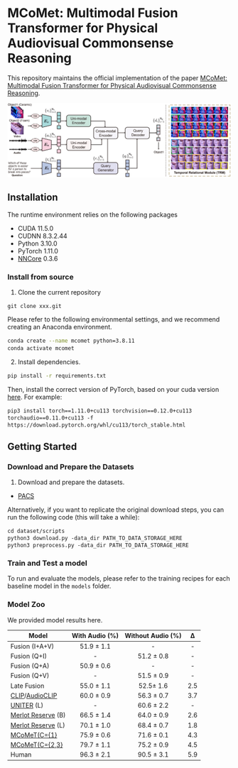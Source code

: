 # MCoMet: Multimodal Fusion Transformer for Physical Audiovisual Commonsense Reasoning

This repository maintains the official implementation of the paper [MCoMet: Multimodal Fusion Transformer for Physical Audiovisual Commonsense Reasoning](https://arxiv.org/). 


<p align="center"><img width="850" src='assets/overview.jpeg'/></p>


## Installation
The runtime environment relies on the following packages

- CUDA 11.5.0
- CUDNN 8.3.2.44
- Python 3.10.0
- PyTorch 1.11.0
- [NNCore](https://github.com/yeliudev/nncore) 0.3.6


### Install from source

1. Clone the current repository 
``` 
git clone xxx.git
```

Please refer to the following environmental settings, and we recommend creating an Anaconda environment.


```bash
conda create --name mcomet python=3.8.11
conda activate mcomet
```

2. Install dependencies.
```bash
pip install -r requirements.txt
```

Then, install the correct version of PyTorch, based on your cuda version [here](https://pytorch.org/get-started/locally/). For example:

```
pip3 install torch==1.11.0+cu113 torchvision==0.12.0+cu113 torchaudio==0.11.0+cu113 -f https://download.pytorch.org/whl/cu113/torch_stable.html
```

## Getting Started

### Download and Prepare the Datasets

1. Download and prepare the datasets.

- [PACS](https://drive.google.com/drive/folders/1TjOKBTU9dsytHJIb919V4wXFR1Zm5TsJ?usp=sharing)

Alternatively, if you want to replicate the original download steps, you can run the following code (this will take a while):
```
cd dataset/scripts
python3 download.py -data_dir PATH_TO_DATA_STORAGE_HERE
python3 preprocess.py -data_dir PATH_TO_DATA_STORAGE_HERE
```
### Train and Test a model
To run and evaluate the models, please refer to the training recipes for each baseline model in the `models` folder.

### Model Zoo

We provided model results here.

| **Model**                                                                                     | **With Audio (%)** | **Without Audio (%)** | **Δ** |
|-----------------------------------------------------------------------------------------------|:--------------------:|:-----------------------:|:--------------:|
| Fusion (I+A+V)                                                                                | 51.9 ± 1.1     | -                     | -            |
| Fusion (Q+I)                                                                                  | -                  | 51.2 ± 0.8        | -            |
| Fusion (Q+A)                                                                                  | 50.9 ± 0.6     | -                     | -            |
| Fusion (Q+V)                                                                                  | -                  | 51.5 ± 0.9        | -            |
| Late Fusion                                                                                   | 55.0 ± 1.1     | 52.5± 1.6         | 2.5          |
| [CLIP](https://github.com/openai/CLIP)/[AudioCLIP](https://github.com/AndreyGuzhov/AudioCLIP) | 60.0 ± 0.9     | 56.3 ± 0.7        | 3.7          |
| [UNITER](https://github.com/ChenRocks/UNITER) (L)                                             | -                  | 60.6 ± 2.2        | -            |
| [Merlot Reserve](https://github.com/rowanz/merlot_reserve) (B)                                | 66.5 ± 1.4     | 64.0 ± 0.9        | 2.6          |
| [Merlot Reserve](https://github.com/rowanz/merlot_reserve) (L)                                | 70.1 ± 1.0     | 68.4 ± 0.7        | 1.8          |
| [MCoMeT(C={1}](https://github.com/anonymous)                                                  | 75.9 ± 0.6     | 71.6 ± 0.1        | 4.3          |
| [MCoMeT(C={2,3}](https://github.com/anonymous)                                                | 79.7 ± 1.1     | 75.2 ± 0.9        | 4.5          |
| Human                                                                                         | 96.3 ± 2.1     | 90.5 ± 3.1        | 5.9          |